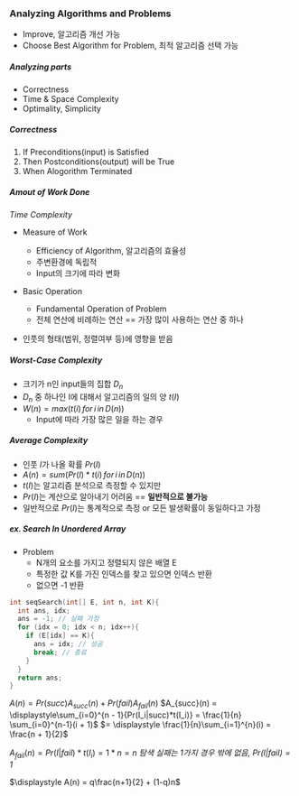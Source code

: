 ### Analyzing Algorithms and Problems

- Improve, 알고리즘 개선 가능
- Choose Best Algorithm for Problem, 최적 알고리즘 선택 가능

##### Analyzing parts

- Correctness
- Time & Space Complexity
- Optimality, Simplicity

##### Correctness

1. If Preconditions(input) is Satisfied
2. Then Postconditions(output) will be True
3. When Alogorithm Terminated

##### Amout of Work Done

_Time Complexity_

- Measure of Work

  - Efficiency of Algorithm, 알고리즘의 효율성
  - 주변환경에 독립적
  - Input의 크기에 따라 변화

- Basic Operation

  - Fundamental Operation of Problem
  - 전체 연산에 비례하는 연산 == 가장 많이 사용하는 연산 중 하나

- 인풋의 형태(범위, 정렬여부 등)에 영향을 받음

##### Worst-Case Complexity

- 크기가 n인 input들의 집합 $D_n$
- $D_n$ 중 하나인 I에 대해서 알고리즘의 일의 양 $t(I)$
- $W(n) = max(t(i)\,for\,i\,in\,D(n))$
  - Input에 따라 가장 많은 일을 하는 경우

##### Average Complexity

- 인풋 $I$가 나올 확률 $Pr(I)$
- $A(n) = sum(Pr(I)*t(i)\,for\,i\,in\,D(n))$
- $t(I)$는 알고리즘 분석으로 측정할 수 있지만
- $Pr(I)$는 계산으로 알아내기 어려움 == **일반적으로 불가능**
- 일반적으로 $Pr(I)$는 통계적으로 측정 or 모든 발생확률이 동일하다고 가정

##### ex. Search In Unordered Array

- Problem
  - N개의 요소를 가지고 정렬되지 않은 배열 E
  - 특정한 값 K를 가진 인덱스를 찾고 있으면 인덱스 반환
  - 없으면 -1 반환

```c
int seqSearch(int[] E, int n, int K){
  int ans, idx;
  ans = -1; // 실패 가정
  for (idx = 0; idx < n; idx++){
    if (E[idx] == K){
      ans = idx; // 성공
      break; // 종료
    }
  }
  return ans;
}
```

$A(n) = Pr(succ)A_{succ}(n) + Pr(fail)A_{fail}(n)$
$A_{succ}(n) = \displaystyle\sum_{i=0}^{n - 1}{Pr(I_i|succ)*t(I_i)} = \frac{1}{n} \sum_{i=0}^{n-1}(i + 1)$
$= \displaystyle \frac{1}{n}\sum_{i=1}^{n}(i) = \frac{n + 1}{2}$

$A_{fail}(n) = Pr(I|fail)*t(I_i) = 1*n = n$
_탐색 실패는 1가지 경우 밖에 없음, $Pr(I|fail) = 1$_

$\displaystyle A(n) = q\frac{n+1}{2} + (1-q)n$
